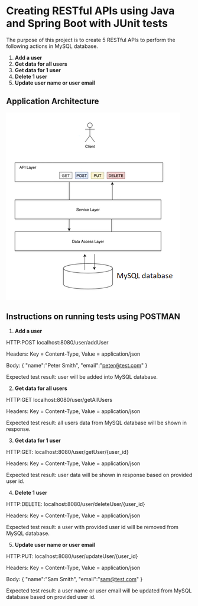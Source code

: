 # Creating RESTful APIs using Java and Spring Boot with JUnit tests

The purpose of this project is to create 5 RESTful APIs to perform the following actions in MySQL database.
1. **Add a user**
2. **Get data for all users**
3. **Get data for 1 user**
4. **Delete 1 user**
5. **Update user name or user email**

## Application Architecture

<img src="https://github.com/kmjenniferng/java-spring-boot-user-project-with-junit-tests/blob/main/system_architecture.png">

## Instructions on running tests using POSTMAN
1. **Add a user**

HTTP:POST localhost:8080/user/addUser

Headers: Key = Content-Type, Value = application/json

Body: { "name":"Peter Smith", "email":"peter@test.com" }

Expected test result: user will be added into MySQL database.

2. **Get data for all users**

HTTP:GET localhost:8080/user/getAllUsers

Headers: Key = Content-Type, Value = application/json

Expected test result: all users data from MySQL database will be shown in response.

3. **Get data for 1 user**

HTTP:GET: localhost:8080/user/getUser/{user_id}

Headers: Key = Content-Type, Value = application/json

Expected test result: user data will be shown in response based on provided user id.

4. **Delete 1 user**

HTTP:DELETE: localhost:8080/user/deleteUser/{user_id}

Headers: Key = Content-Type, Value = application/json

Expected test result: a user with provided user id will be removed from MySQL database.

5. **Update user name or user email**

HTTP:PUT: localhost:8080/user/updateUser/{user_id}

Headers: Key = Content-Type, Value = application/json

Body: { "name":"Sam Smith", "email":"sam@test.com" }

Expected test result: a user name or user email will be updated from MySQL database based on provided user id.

